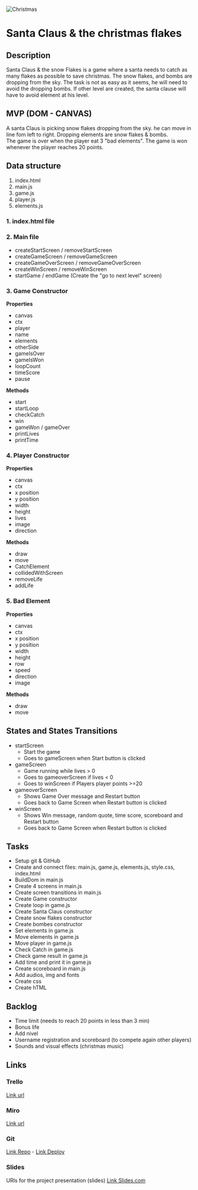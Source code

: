 ![Christmas](https://c8.alamy.com/compfr/dnm0cx/retro-8-bit-style-jeu-video-arcade-pixel-art-noel-le-pere-noel-en-traineau-avec-merry-xmas-message-dnm0cx.jpg)

# Santa Claus & the christmas flakes

## Description
Santa Claus & the snow Flakes is a game where a santa needs to catch as many flakes as possible to save christmas. 
The snow flakes, and bombs are dropping from the sky. 
The task is not as easy as it seems, he will need to avoid the dropping bombs. 
If other level are created, the santa clause will have to avoid element at his level. 



## MVP (DOM - CANVAS)
A santa Claus is picking snow flakes dropping from the sky. he can move in line fom left to right. 
Dropping elements are snow flakes & bombs.  
The game is over when the player eat 3 "bad elements". 
The game is won whenever the player reaches 20 points.


## Data structure
1. index.html
2. main.js
3. game.js
4. player.js
5. elements.js

### 1. index.html file

### 2. Main file

- createStartScreen / removeStartScreen
- createGameScreen / removeGameScreen
- createGameOverScreen / removeGameOverScreen 
- createWinScreen / removeWinScreen
- startGame / endGame
(Create the "go to next level" screen)

### 3. Game Constructor

**Properties**
- canvas
- ctx
- player
- name
- elements
- otherSide
- gameIsOver
- gameIsWon
- loopCount
- timeScore
- pause

**Methods**
- start
- startLoop
- checkCatch
- win
- gameWon / gameOver
- printLives
- printTime

### 4. Player Constructor

**Properties**
- canvas
- ctx
- x position
- y position
- width
- height
- lives
- image
- direction

**Methods**
- draw
- move
- CatchElement
- collidedWithScreen
- removeLife
- addLife

### 5. Bad Element

**Properties**
- canvas
- ctx
- x position
- y position
- width
- height
- row
- speed
- direction
- image

**Methods**
- draw
- move


## States and States Transitions
- startScreen
  - Start the game
  - Goes to gameScreen when Start button is clicked
- gameScreen
  - Game running while lives > 0
  - Goes to gameoverScreen if lives < 0 
  - Goes to winScreen if Players player points >=20
- gameoverScreen
  - Shows Game Over message and Restart button
  - Goes back to Game Screen when Restart button is clicked
- winScreen
  - Shows Win message, random quote, time score, scoreboard and Restart button
  - Goes back to Game Screen when Restart button is clicked


## Tasks
- Setup git & GitHub
- Create and connect files: main.js, game.js, elements.js, style.css, index.html
- BuildDom in main.js
- Create 4 screens in main.js
- Create screen transitions in main.js
- Create Game constructor
- Create loop in game.js
- Create Santa Claus constructor
- Create snow flakes constructor
- Create bombes constructor
- Set elements in game.js 
- Move elements in game.js
- Move player in game.js
- Check Catch  in game.js
- Check game result in game.js
- Add time and print it in game.js
- Create scoreboard in main.js
- Add audios, img and fonts
- Create css 
- Create hTML


## Backlog
- Time limit (needs to reach 20 points in less than 3 min)
- Bonus life 
- Add nivel
- Username registration and scoreboard (to compete again other players)
- Sounds and visual effects (christmas music)


## Links

### Trello
[Link url](https://trello.com/b/8d624hdI/ironhack)

### Miro
[Link url](https://miro.com/app/board/o9J_kgxH-zE=/)


### Git
[Link Repo](https://github.com/Luciemzt/jeu2noel) -
[Link Deploy]()

### Slides
URls for the project presentation (slides)
[Link Slides.com](https://slides.com/luciepani/jeu2noel/fullscreen)